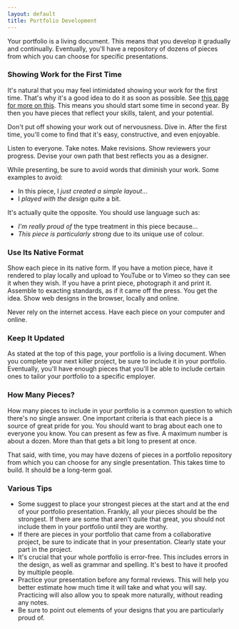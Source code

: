 ```yaml
---
layout: default
title: Portfolio Development
---
```

Your portfolio is a living document. This means that you develop it gradually and continually. Eventually, you'll have a repository of dozens of pieces from which you can choose for specific presentations.

### Showing Work for the First Time

It's natural that you may feel intimidated showing your work for the first time. That's why it's a good idea to do it as soon as possible. See [this page for more on this](portfolio-feedback.html). This means you should start some time in second year. By then you have pieces that reflect your skills, talent, and your potential.

Don't put off showing your work out of nervousness. Dive in. After the first time, you'll come to find that it's easy, constructive, and even enjoyable.

Listen to everyone. Take notes. Make revisions. Show reviewers your progress. Devise your own path that best reflects you as a designer.

While presenting, be sure to avoid words that diminish your work. Some examples to avoid:

- In this piece, I *just created a simple layout*...
- I *played with the design* quite a bit.

It's actually quite the opposite. You should use language such as:

- *I'm really proud of* the type treatment in this piece because...
- *This piece is particularly strong* due to its unique use of colour.

### Use Its Native Format

Show each piece in its native form. If you have a motion piece, have it rendered to play locally and upload to YouTube or to Vimeo so they can see it when they wish. If you have a print piece, photograph it and print it. Assemble to exacting standards, as if it came off the press. You get the idea. Show web designs in the browser, locally and online.

Never rely on the internet access. Have each piece on your computer and online.

### Keep It Updated

As stated at the top of this page, your portfolio is a living document. When you complete your next killer project, be sure to include it in your portfolio. Eventually, you'll have enough pieces that you'll be able to include certain ones to tailor your portfolio to a specific employer.

### How Many Pieces?

How many pieces to include in your portfolio is a common question to which there's no single answer. One important criteria is that each piece is a source of great pride for you. You should want to brag about each one to everyone you know. You can present as few as five. A maximum number is about a dozen. More than that gets a bit long to present at once.

That said, with time, you may have dozens of pieces in a portfolio repository from which you can choose for any single presentation. This takes time to build. It should be a long-term goal.

### Various Tips

- Some suggest to place your strongest pieces at the start and at the end of your portfolio presentation. Frankly, all your pieces should be the strongest. If there are some that aren't quite that great, you should not include them in your portfolio until they are worthy.
- If there are pieces in your portfolio that came from a collaborative project, be sure to indicate that in your presentation. Clearly state your part in the project.
- It's crucial that your whole portfolio is error-free. This includes errors in the design, as well as grammar and spelling. It's best to have it proofed by multiple people.
- Practice your presentation before any formal reviews. This will help you better estimate how much time it will take and what you will say. Practicing will also allow you to speak more naturally, without reading any notes.
- Be sure to point out elements of your designs that you are particularly proud of.